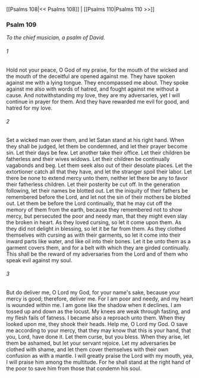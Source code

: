 [[Psalms 108|<< Psalms 108]]  |  [[Psalms 110|Psalms 110 >>]]

### Psalm 109

*To the chief musician, a psalm of David.*

###### 1
Hold not your peace, O God of my praise, for the mouth of the wicked and the mouth of the deceitful are opened against me. They have spoken against me with a lying tongue. They encompassed me about. They spoke against me also with words of hatred, and fought against me without a cause. And notwithstanding my love, they are my adversaries, yet I will continue in prayer for them. And they have rewarded me evil for good, and hatred for my love.

###### 2
Set a wicked man over them, and let Satan stand at his right hand. When they shall be judged, let them be condemned, and let their prayer become sin. Let their days be few. Let another take their office. Let their children be fatherless and their wives widows. Let their children be continually vagabonds and beg. Let them seek also out of their desolate places. Let the extortioner catch all that they have, and let the stranger spoil their labor. Let there be none to extend mercy unto them, neither let there be any to favor their fatherless children. Let their posterity be cut off. In the generation following, let their names be blotted out. Let the iniquity of their fathers be remembered before the Lord, and let not the sin of their mothers be blotted out. Let them be before the Lord continually, that he may cut off the memory of them from the earth, because they remembered not to show mercy, but persecuted the poor and needy man, that they might even slay the broken in heart. As they loved cursing, so let it come upon them. As they did not delight in blessing, so let it be far from them. As they clothed themselves with cursing as with their garments, so let it come into their inward parts like water, and like oil into their bones. Let it be unto them as a garment covers them, and for a belt with which they are girded continually. This shall be the reward of my adversaries from the Lord and of them who speak evil against my soul.

###### 3
But do deliver me, O Lord my God, for your name's sake, because your mercy is good; therefore, deliver me. For I am poor and needy, and my heart is wounded within me. I am gone like the shadow when it declines. I am tossed up and down as the locust. My knees are weak through fasting, and my flesh fails of fatness. I became also a reproach unto them. When they looked upon me, they shook their heads. Help me, O Lord my God. O save me according to your mercy, that they may know that this is your hand, that you, Lord, have done it. Let them curse, but you bless. When they arise, let them be ashamed, but let your servant rejoice. Let my adversaries be clothed with shame, and let them cover themselves with their own confusion as with a mantle. I will greatly praise the Lord with my mouth, yea, I will praise him among the multitude. For he shall stand at the right hand of the poor to save him from those that condemn his soul.